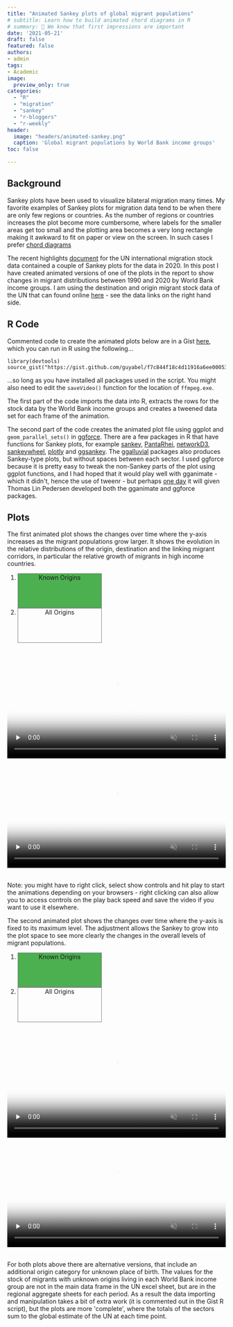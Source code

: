 ```yaml
---
title: "Animated Sankey plots of global migrant populations"
# subtitle: Learn how to build animated chord diagrams in R
# summary: 👋 We know that first impressions are important
date: '2021-05-21'
draft: false
featured: false
authors:
- admin
tags:
- Academic
image:
  preview_only: true
categories: 
  - "R"
  - "migration"
  - "sankey"
  - "r-bloggers"
  - "r-weekly"
header:
  image: "headers/animated-sankey.png"
  caption: 'Global migrant populations by World Bank income groups'
toc: false

---
```


## Background

Sankey plots have been used to visualize bilateral migration many times. My favorite examples of Sankey plots for migration data tend to be when there are only few regions or countries. As the number of regions or countries increases the plot become more cumbersome, where labels for the smaller areas get too small and the plotting area becomes a very long rectangle making it awkward to fit on paper or view on the screen. In such cases I prefer [chord diagrams](https://guyabel.com/post/global-migrant-stocks/)

The recent highlights [document](https://www.un.org/development/desa/pd/sites/www.un.org.development.desa.pd/files/undesa_pd_2020_international_migration_highlights.pdf) for the UN international migration stock data contained a couple of Sankey plots for the data in 2020. In this post I have created animated versions of one of the plots in the report to show changes in migrant distributions between 1990 and 2020 by World Bank income groups. I am using the destination and origin migrant stock data of the UN that can found online [here](https://www.un.org/development/desa/pd/content/international-migrant-stock) - see the data links on the right hand side. 

## R Code

Commented code to create the animated plots below are in a Gist [here](https://gist.github.com/guyabel/f7c844f18c4d11916a6ee000532d0e8e), which you can run in R using the following... 

<pre class="r"><code>library(devtools)
source_gist("https://gist.github.com/guyabel/f7c844f18c4d11916a6ee000532d0e8e")
</code></pre>

...so long as you have installed all packages used in the script. You might also need to edit the `saveVideo()` function for the location of `ffmpeg.exe`. 

The first part of the code imports the data into R, extracts the rows for the stock data by the World Bank income groups and creates a tweened data set for each frame of the animation. 

The second part of the code creates the animated plot file using ggplot and `geom_parallel_sets()` in [ggforce](https://ggforce.data-imaginist.com/reference/geom_parallel_sets.html). There are a few packages in R that have functions for Sankey plots, for example [sankey](https://github.com/gaborcsardi/sankey#readme), [PantaRhei](https://cran.r-project.org/web/packages/PantaRhei/vignettes/panta-rhei.html), [networkD3](http://christophergandrud.github.io/networkD3/#sankey), [sankeywheel](https://cran.rstudio.com/web/packages/sankeywheel/vignettes/sankeywheel.html), [plotly](https://plotly.com/r/sankey-diagram/) and [ggsankey](https://github.com/davidsjoberg/ggsankey). The [ggalluvial](https://corybrunson.github.io/ggalluvial/) packages also produces Sankey-type plots, but without spaces between each sector. I used ggforce because it is pretty easy to tweak the non-Sankey parts of the plot using ggplot functions, and  I had hoped that it would play well with gganimate - which it didn't, hence the use of tweenr - but perhaps [one day](https://github.com/thomasp85/ggforce/issues/235) it will given Thomas Lin Pedersen developed both the gganimate and ggforce packages.

## Plots

The first animated plot shows the changes over time where the y-axis increases as the migrant populations grow larger. It shows the evolution in the relative distributions of the origin, destination and the linking migrant corridors, in particular the relative growth of migrants in high income countries. 

<style>
.carousel-indicators {
  bottom:-3%
}
.carousel-indicators > li,
.carousel-indicators > li.active{
    width: 40%;
    height: 2%;
    border-radius: 0;
    border: solid 1px grey;
    background: transparent;
    text-indent: 0;
    text-align: center;
}
.carousel-indicators > li.active {
    background: #4caf50;
}
video {
  /* override other styles to make responsive */
  width: 100%    !important;
  height: auto   !important;
  max-height: 720px
}
</style>

<div id="carousel_free" class="carousel slide">
  <ol class="carousel-indicators">
    <li data-target="#carousel_free" data-slide-to="0" class="active">Known Origins</li>
    <li data-target="#carousel_free" data-slide-to="1">All Origins</li>
  </ol>
  <div class="carousel-inner">
    <div class="carousel-item active">
            <video loop="loop" width="720" height="720" controls muted playsinline preload="none" poster="abel_free.png">
        <source src="abel_free.mp4" type="video/mp4" />
      </video>
    </div>
    <div class="carousel-item">
            <video loop="loop" width="720" height="720" controls muted playsinline preload="none" poster="abel_free_unkown.png">
        <source src="abel_free_unknown.mp4" type="video/mp4" />
      </video>
    </div>
  </div>
</div>
<br>

Note: you might have to right click, select show controls and hit play to start the animations depending on your browsers - right clicking can also allow you to access controls on the play back speed and save the video if you want to use it elsewhere.

The second animated plot shows the changes over time where the y-axis is fixed to its maximum level. The adjustment allows the Sankey to grow into the plot space to see more clearly the changes in the overall levels of migrant populations. 

<div id="carousel_forced2" class="carousel slide">
  <ol class="carousel-indicators">
    <li data-target="#carousel_forced2" data-slide-to="0" class="active">Known Origins</li>
    <li data-target="#carousel_forced2" data-slide-to="1">All Origins</li>
  </ol>
  <div class="carousel-inner">
    <div class="carousel-item active">
      <video loop width="720" height="720" controls muted playsinline preload="none" poster="abel_fixed.png">
        <source src="abel_fixed.mp4" type="video/mp4" />
      </video>
    </div>
    <div class="carousel-item">
      <video loop width="720" height="720" controls muted playsinline preload="none" poster="abel_fixed_unknown.png">
        <source src="abel_fixed_unknown.mp4" type="video/mp4"/>
      </video> 
    </div>
  </div>
</div>
<br>

For both plots above there are alternative versions, that include an additional origin category for unknown place of birth. The values for the stock of migrants with unknown origins living in each World Bank income group are not in the main data frame in the UN excel sheet, but are in the regional aggregate sheets for each period. As a result the data importing and manipulation takes a bit of extra work (it is commented out in the Gist R script), but the plots are more 'complete', where the totals of the sectors sum to the global estimate of the UN at each time point. 
